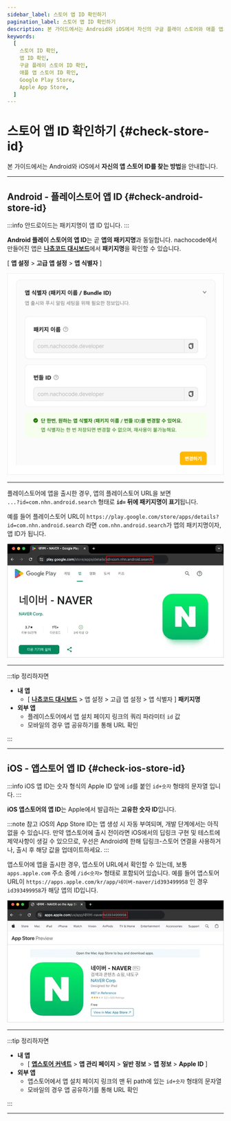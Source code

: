 ```yaml
---
sidebar_label: 스토어 앱 ID 확인하기
pagination_label: 스토어 앱 ID 확인하기
description: 본 가이드에서는 Android와 iOS에서 자신의 구글 플래이 스토어와 애플 앱스토어 앱 ID 확인하는 방법을 안내합니다.
keywords:
  [
    스토어 ID 확인,
    앱 ID 확인,
    구글 플레이 스토어 ID 확인,
    애플 앱 스토어 ID 확인,
    Google Play Store,
    Apple App Store,
  ]
---
```


# 스토어 앱 ID 확인하기 {#check-store-id}

본 가이드에서는 Android와 iOS에서 **자신의 앱 스토어 ID를 찾는 방법**을 안내합니다.

---

## Android - 플레이스토어 앱 ID {#check-android-store-id}

:::info
안드로이드는 패키지명이 앱 ID 입니다.
:::

**Android 플레이 스토어의 앱 ID**는 곧 **앱의 패키지명**과 동일합니다. nachocode에서 만들어진 앱은 [**나쵸코드 대시보드**](https://nachocode.io/?utm_source=docs&utm_medium=documentation&utm_campaign=devguide)에서 **패키지명**을 확인할 수 있습니다.

[ **앱 설정** > **고급 앱 설정** > **앱 식별자** ]

![settings-package-name](/img/docs/settings/nachocode_dashboard_advanced_settings_pacakge_name.png)

---

플레이스토어에 앱을 출시한 경우, 앱의 플레이스토어 URL을 보면  
`...?id=com.nhn.android.search` 형태로 **`id=` 뒤에 패키지명이 표기**됩니다.

예를 들어 플레이스토어 URL이 `https://play.google.com/store/apps/details?id=com.nhn.android.search` 라면 `com.nhn.android.search`가 앱의 패키지명이자, 앱 ID가 됩니다.

![naver-android-store-id](/img/docs/settings/naver_android_store_id.png)

---

:::tip 정리하자면

- **내 앱**
  - [ [**나쵸코드 대시보드**](https://nachocode.io/?utm_source=docs&utm_medium=documentation&utm_campaign=devguide) > 앱 설정 > 고급 앱 설정 > 앱 식별자 ] **패키지명**
- **외부 앱**
  - 플레이스토어에서 앱 설치 페이지 링크의 쿼리 파라미터 `id` 값
  - 모바일의 경우 앱 공유하기를 통해 URL 확인

:::

---

## iOS - 앱스토어 앱 ID {#check-ios-store-id}

:::info
iOS 앱 ID는 숫자 형식의 Apple ID 앞에 `id`를 붙인 `id+숫자` 형태의 문자열 입니다.
:::

**iOS 앱스토어의 앱 ID**는 Apple에서 발급하는 **고유한 숫자 ID**입니다.

:::note 참고
iOS의 App Store ID는 앱 생성 시 자동 부여되며, 개발 단계에서는 아직 없을 수 있습니다. 만약 앱스토어에 출시 전이라면 iOS에서의 딥링크 구현 및 테스트에 제약사항이 생길 수 있으므로, 우선은 Android에 한해 딥링크-스토어 연결을 사용하거나, 출시 후 해당 값을 업데이트하세요.
:::

앱스토어에 앱을 출시한 경우, 앱스토어 URL에서 확인할 수 있는데, 보통 `apps.apple.com` 주소 중에 `/id<숫자>` 형태로 포함되어 있습니다. 예를 들어 앱스토어 URL이 `https://apps.apple.com/kr/app/네이버-naver/id393499958` 인 경우 `id393499958`가 해당 앱의 ID입니다.

![naver-ios-store-id](/img/docs/settings/naver_ios_store_id.png)

---

:::tip 정리하자면

- **내 앱**
  - [ [**앱스토어 커넥트**](https://appstoreconnect.apple.com/) > **앱 관리 페이지** > **일반 정보** > **앱 정보** > **Apple ID** ]
- **외부 앱**
  - 앱스토어에서 앱 설치 페이지 링크의 맨 뒤 path에 있는 `id+숫자` 형태의 문자열
  - 모바일의 경우 앱 공유하기를 통해 URL 확인

:::

---
